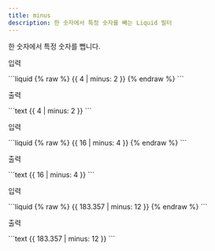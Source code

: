 ```yaml
---
title: minus
description: 한 숫자에서 특정 숫자를 빼는 Liquid 필터
---
```


한 숫자에서 특정 숫자를 뺍니다.

<p class="code-label">입력</p>
```liquid
{% raw %}
{{ 4 | minus: 2 }}
{% endraw %}
```

<p class="code-label">출력</p>
```text
{{ 4 | minus: 2 }}
```

<p class="code-label">입력</p>
```liquid
{% raw %}
{{ 16 | minus: 4 }}
{% endraw %}
```

<p class="code-label">출력</p>
```text
{{ 16 | minus: 4 }}
```

<p class="code-label">입력</p>
```liquid
{% raw %}
{{ 183.357 | minus: 12 }}
{% endraw %}
```

<p class="code-label">출력</p>
```text
{{ 183.357 | minus: 12 }}
```
